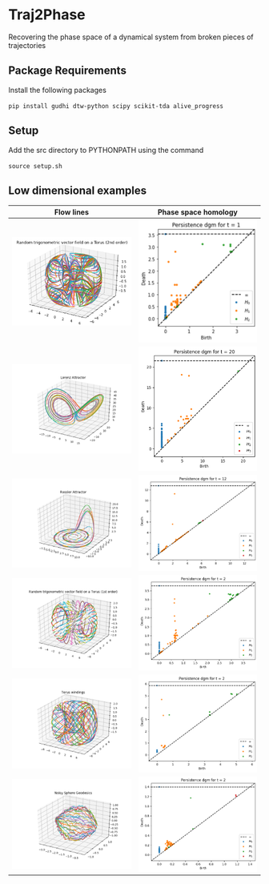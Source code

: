 # Traj2Phase

Recovering the phase space of a dynamical system from broken pieces of trajectories

## Package Requirements

Install the following packages

`pip install gudhi dtw-python scipy scikit-tda alive_progress`

## Setup

Add the src directory to PYTHONPATH using the command

`source setup.sh`

## Low dimensional examples

Flow lines            |  Phase space homology
:-------------------------:|:-------------------------:
![Torus](images/torus_2.png) |  ![Torus](images/torus_2_pdgm.png)
![Lorenz attractor](images/lorenz.png) |  ![Lorenz attractor](images/lorenz_pdgm.png)
![Rossler attractor](images/rossler.png) |  ![Rossler attractor](images/rossler_pdgm.png)
![Torus](images/torus.png) |  ![Torus](images/torus_pdgm.png)
![Torus](images/torus_wind.png) |  ![Torus](images/torus_wind_pdgm.png)
![Sphere](images/sphere.png) |  ![Sphere](images/sphere_pdgm.png)
